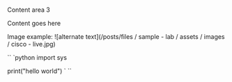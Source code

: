 #
Content area 3

Content goes here

Image example: ![alternate text](/posts/files / sample - lab / assets / images / cisco - live.jpg)

``
`python
  import sys

  print("hello world")
`
``